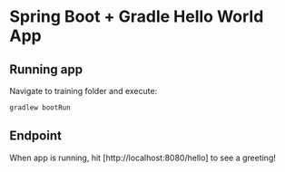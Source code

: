 # Spring Boot + Gradle Hello World App

## Running app
Navigate to training folder and execute:
```sh
gradlew bootRun
```

## Endpoint
When app is running, hit [http://localhost:8080/hello] to see a greeting!
